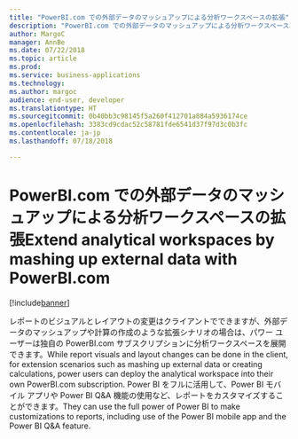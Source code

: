 ```yaml
---
title: "PowerBI.com での外部データのマッシュアップによる分析ワークスペースの拡張"
description: "PowerBI.com での外部データのマッシュアップによる分析ワークスペースの拡張"
author: MargoC
manager: AnnBe
ms.date: 07/22/2018
ms.topic: article
ms.prod: 
ms.service: business-applications
ms.technology: 
ms.author: margoc
audience: end-user, developer
ms.translationtype: HT
ms.sourcegitcommit: 0b40bb3c98145f5a260f412701a884a5936174ce
ms.openlocfilehash: 3383cd9cdac52c58781fde6541d37f97d3c0b3fc
ms.contentlocale: ja-jp
ms.lasthandoff: 07/18/2018

---
```

#  <a name="extend-analytical-workspaces-by-mashing-up-external-data-with-powerbicom"></a><span data-ttu-id="e8db0-103">PowerBI.com での外部データのマッシュアップによる分析ワークスペースの拡張</span><span class="sxs-lookup"><span data-stu-id="e8db0-103">Extend analytical workspaces by mashing up external data with PowerBI.com</span></span>

[!include[banner](../../includes/banner.md)]

<span data-ttu-id="e8db0-104">レポートのビジュアルとレイアウトの変更はクライアントでできますが、外部データのマッシュアップや計算の作成のような拡張シナリオの場合は、パワー ユーザーは独自の PowerBI.com サブスクリプションに分析ワークスペースを展開できます。</span><span class="sxs-lookup"><span data-stu-id="e8db0-104">While report visuals and layout changes can be done in the client, for extension scenarios such as mashing up external data or creating calculations, power users can deploy the analytical workspace into their own PowerBI.com subscription.</span></span>
<span data-ttu-id="e8db0-105">Power BI をフルに活用して、Power BI モバイル アプリや Power BI Q&A 機能の使用など、レポートをカスタマイズすることができます。</span><span class="sxs-lookup"><span data-stu-id="e8db0-105">They can use the full power of Power BI to make customizations to reports, including use of the Power BI mobile app and the Power BI Q&A feature.</span></span>


